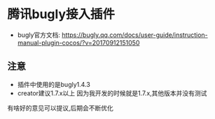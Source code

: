 # 腾讯bugly接入插件 
- bugly官方文档: https://bugly.qq.com/docs/user-guide/instruction-manual-plugin-cocos/?v=20170912151050
## 注意
- 插件中使用的是bugly1.4.3
- creator建议1.7.x以上
因为我开发的时候就是1.7.x,其他版本并没有测试

有啥好的意见可以提议,后期会不断优化